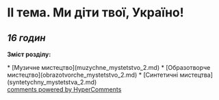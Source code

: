 <div id="hypercomments_widget" class="js-hypercomments-widget invisible"></div>

II тема. Ми діти твої, Україно!
=============================================
## <i>16 годин</i>

<p><b>Зміст розділу:</b></p>
   * [Музичне  мистецтво](muzуchne_mуstetstvo_2.md)
   * [Образотворче мистецтво](obrazotvorche_mуstetstvo_2.md)
   * [Синтетичні мистецтва](sуntetуchny_mуstetstva_2.md)


<div class="js-hypercomments-container">
<a href="http://hypercomments.com" class="hc-link" title="comments widget">comments powered by HyperComments</a>
</div>